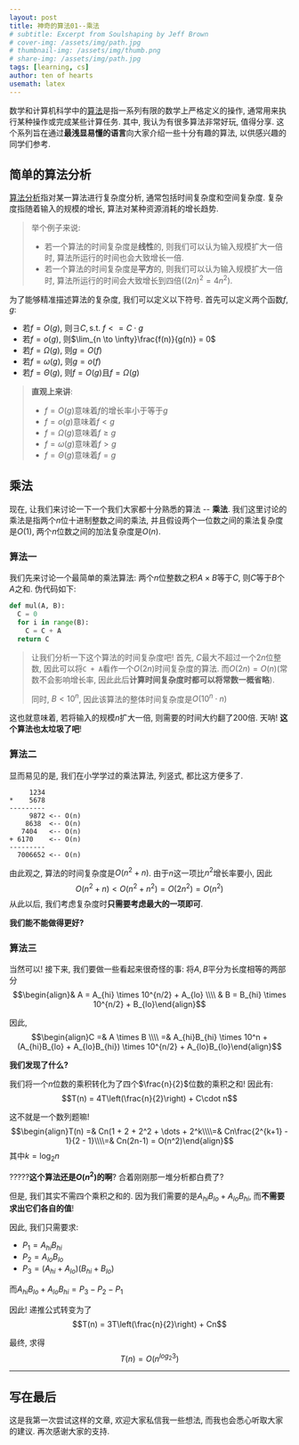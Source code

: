 ```yaml
---
layout: post
title: 神奇的算法01--乘法
# subtitle: Excerpt from Soulshaping by Jeff Brown
# cover-img: /assets/img/path.jpg
# thumbnail-img: /assets/img/thumb.png
# share-img: /assets/img/path.jpg
tags: [learning, cs]
author: ten of hearts
usemath: latex
---
```

<!-- <head>
    <script src="https://cdn.mathjax.org/mathjax/latest/MathJax.js?config=TeX-AMS-MML_HTMLorMML" type="text/javascript"></script>
    <script type="text/x-mathjax-config">
        MathJax.Hub.Config({
            tex2jax: {
            skipTags: ['script', 'noscript', 'style', 'textarea', 'pre'],
            inlineMath: [['$','$']]
            }
        });
    </script>
</head> -->

数学和计算机科学中的[算法](https://en.wikipedia.org/wiki/Algorithm)是指一系列有限的数学上严格定义的操作, 通常用来执行某种操作或完成某些计算任务. 其中, 我认为有很多算法非常好玩, 值得分享. 这个系列旨在通过**最浅显易懂的语言**向大家介绍一些十分有趣的算法, 以供感兴趣的同学们参考. 

## 简单的算法分析

[算法分析](https://en.wikipedia.org/wiki/Analysis_of_algorithms)指对某一算法进行复杂度分析, 通常包括时间复杂度和空间复杂度. 复杂度指随着输入的规模的增长, 算法对某种资源消耗的增长趋势. 

> 举个例子来说: 
> - 若一个算法的时间复杂度是**线性**的, 则我们可以认为输入规模扩大一倍时, 算法所运行的时间也会大致增长一倍. 
> - 若一个算法的时间复杂度是**平方**的, 则我们可以认为输入规模扩大一倍时, 算法所运行的时间会大致增长到四倍($(2n)^2 = 4n^2$). 

为了能够精准描述算法的复杂度, 我们可以定义以下符号. 首先可以定义两个函数$f, g$: 
- 若$f = O(g)$, 则$\exists C, \text{s.t. } f <= C\cdot g$
- 若$f = o(g)$, 则$\lim_{n \to \infty}\frac{f(n)}{g(n)} = 0$
- 若$f = \Omega(g)$, 则$g = O(f)$
- 若$f = \omega(g)$, 则$g = o(f)$
- 若$f = \Theta(g)$, 则$f = O(g)$且$f = \Omega(g)$

> **直观上来讲**: 
> - $f = O(g)$意味着$f$的增长率小于等于$g$
> - $f = o(g)$意味着$f < g$
> - $f = \Omega(g)$意味着$f \ge g$
> - $f = \omega(g)$意味着$f > g$
> - $f = \Theta(g)$意味着$f = g$

## 乘法

现在, 让我们来讨论一下一个我们大家都十分熟悉的算法 -- **乘法**. 我们这里讨论的乘法是指两个$n$位十进制整数之间的乘法, 并且假设两个一位数之间的乘法复杂度是$O(1)$, 两个$n$位数之间的加法复杂度是$O(n)$. 

### 算法一

我们先来讨论一个最简单的乘法算法: 两个$n$位整数之积$A \times B$等于$C$, 则$C$等于$B$个$A$之和. 伪代码如下: 
```python
def mul(A, B): 
  C = 0
  for i in range(B):
    C = C + A
  return C
```

> 让我们分析一下这个算法的时间复杂度吧! 首先, $C$最大不超过一个$2n$位整数, 因此可以将`C + A`看作一个$O(2n)$时间复杂度的算法. 而$O(2n) = O(n)$(常数不会影响增长率, 因此此后**计算时间复杂度时都可以将常数一概省略**). 
> 
> 同时, $B < 10^n$, 因此该算法的整体时间复杂度是$O(10^n \cdot n)$

这也就意味着, 若将输入的规模$n$扩大一倍, 则需要的时间大约翻了$200$倍. 天呐! **这个算法也太垃圾了吧**! 

### 算法二

显而易见的是, 我们在小学学过的乘法算法, 列竖式, 都比这方便多了. 
```
     1234
*    5678
---------
     9872 <-- O(n)
    8638  <-- O(n)
   7404   <-- O(n)
+ 6170    <-- O(n)
---------
  7006652 <-- O(n)
```

由此观之, 算法的时间复杂度是$O(n^2 + n)$. 由于$n$这一项比$n^2$增长率要小, 因此$$O(n^2 + n) < O(n^2 + n^2) = O(2n^2) = O(n^2)$$从此以后, 我们考虑复杂度时**只需要考虑最大的一项即可**. 

**我们能不能做得更好?**

### 算法三

当然可以! 接下来, 我们要做一些看起来很奇怪的事: 将$A, B$平分为长度相等的两部分$$\begin{align}& A = A_{hi} \times 10^{n/2} + A_{lo} \\\\
& B = B_{hi} \times 10^{n/2} + B_{lo}\end{align}$$

因此, $$\begin{align}C =& A \times B \\\\ =& A_{hi}B_{hi} \times 10^n + (A_{hi}B_{lo} + A_{lo}B_{hi}) \times 10^{n/2} + A_{lo}B_{lo}\end{align}$$

**我们发现了什么?**

我们将一个$n$位数的乘积转化为了四个$\frac{n}{2}$位数的乘积之和! 因此有: $$T(n) = 4T\left(\frac{n}{2}\right) + C\cdot n$$

这不就是一个数列题嘛! $$\begin{align}T(n) =& Cn(1 + 2 + 2^2 + \dots + 2^k\\\\=& Cn\frac{2^{k+1} - 1}{2 - 1}\\\\=& Cn(2n-1) = O(n^2)\end{align}$$其中$k = \log_2 n$

?????**这个算法还是$O(n^2)$的啊**? 合着刚刚那一堆分析都白费了? 

但是, 我们其实不需四个乘积之和的. 因为我们需要的是$A_{hi}B_{lo} + A_{lo}B_{hi}$, 而**不需要求出它们各自的值**! 

因此, 我们只需要求: 
- $P_1 = A_{hi}B_{hi}$
- $P_2 = A_{lo}B_{lo}$
- $P_3 = (A_{hi} + A_{lo})(B_{hi} + B_{lo})$

而$A_{hi}B_{lo} + A_{lo}B_{hi} = P_3 - P_2 - P_1$

因此! 递推公式转变为了$$T(n) = 3T\left(\frac{n}{2}\right) + Cn$$

最终, 求得$$T(n) = O\left(n^{log_2 3}\right)$$

---

## 写在最后

这是我第一次尝试这样的文章, 欢迎大家私信我一些想法, 而我也会悉心听取大家的建议. 再次感谢大家的支持. 